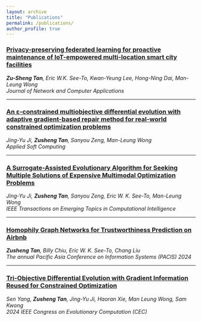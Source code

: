 ```yaml
---
layout: archive
title: "Publications"
permalink: /publications/
author_profile: true
---
```


### [Privacy-preserving federated learning for proactive maintenance of IoT-empowered multi-location smart city facilities](https://www.sciencedirect.com/science/article/abs/pii/S1084804524001735?via%3Dihub)  
***Zu-Sheng Tan**, Eric W.K. See-To, Kwan-Yeung Lee, Hong-Ning Dai, Man-Leung Wong*  
*Journal of Network and Computer Applications*  

---
### [An ɛ-constrained multiobjective differential evolution with adaptive gradient-based repair method for real-world constrained optimization problems](https://www.sciencedirect.com/science/article/abs/pii/S1568494623012206)  
*Jing-Yu Ji, **Zusheng Tan**, Sanyou Zeng, Man-Leung Wong*  
*Applied Soft Computing*  

---

### [A Surrogate-Assisted Evolutionary Algorithm for Seeking Multiple Solutions of Expensive Multimodal Optimization Problems](https://ieeexplore.ieee.org/abstract/document/10218982)  
*Jing-Yu Ji, **Zusheng Tan**, Sanyou Zeng, Eric W. K. See-To, Man-Leung Wong*  
*IEEE Transactions on Emerging Topics in Computational Intelligence*  

---

### [Homophily Graph Networks for Trustworthiness Prediction on Airbnb](https://aisel.aisnet.org/pacis2024/track16_shareecon/track16_shareecon/4/)  
***Zusheng Tan**, Billy Chiu, Eric W. K. See-To, Chang Liu*  
*The annual Pacific Asia Conference on Information Systems (PACIS) 2024*  

---

### [Tri-Objective Differential Evolution with Gradient Information Reused for Constrained Optimization](https://ieeexplore.ieee.org/abstract/document/10611991)  
*Sen Yang, **Zusheng Tan**, Jing-Yu Ji, Haoran Xie, Man Leung Wong, Sam Kwong*  
*2024 IEEE Congress on Evolutionary Computation (CEC)*  
